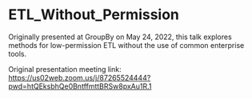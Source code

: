 # ETL_Without_Permission
Originally presented at GroupBy on May 24, 2022, this talk explores methods for low-permission ETL without the use of common enterprise tools.

Original presentation meeting link: https://us02web.zoom.us/j/87265524444?pwd=htQEksbhQe0BntffmttBRSw8pxAu1R.1
